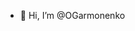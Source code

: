 - 👋 Hi, I’m @OGarmonenko

<!---
OGarmonenko/OGarmonenko is a ✨ special ✨ repository because its `README.md` (this file) appears on your GitHub profile.
You can click the Preview link to take a look at your changes.
--->
